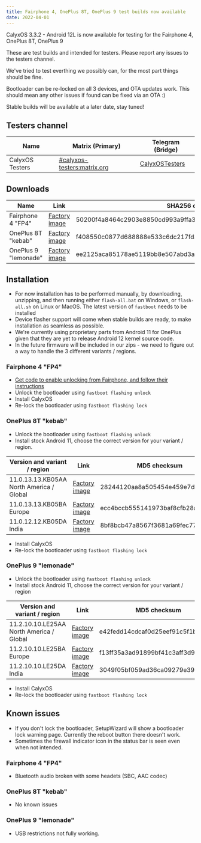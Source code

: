```yaml
---
title: Fairphone 4, OnePlus 8T, OnePlus 9 test builds now available
date: 2022-04-01
---
```


CalyxOS 3.3.2 - Android 12L is now available for testing for the Fairphone 4, OnePlus 8T, OnePlus 9

These are test builds and intended for testers. Please report any issues to the testers channel.

We've tried to test everthing we possibly can, for the most part things should be fine.

Bootloader can be re-locked on all 3 devices, and OTA updates work. This should mean any other issues if found can be fixed via an OTA :)

Stable builds will be available at a later date, stay tuned!

## Testers channel

| Name | Matrix (Primary) | Telegram (Bridge) |
| ---- | ------ | -------- |
| CalyxOS Testers | [#calyxos-testers:matrix.org](https://app.element.io/#/room/#calyxos-testers:matrix.org) | [CalyxOSTesters](https://t.me/CalyxOSTesters) |

## Downloads

| Name | Link | SHA256 checksum | [Signature](/install/verify) |
| ---- | ---- | --------------- | ---------------- |
| Fairphone 4 "FP4" | [Factory image](https://release.calyxinstitute.org/FP4-factory-22303020.zip) | 50200f4a8464c2903e8850cd993a9ffa3e39e64063c5d785dbf031ed5e970386 | [minisig](https://release.calyxinstitute.org/FP4-factory-22303020.zip.minsig) |
| OnePlus 8T "kebab" | [Factory image](https://release.calyxinstitute.org/kebab-factory-22303020.zip) | f408550c0877d688888e533c6dc217fd3a831fc1197320b6316b91261cba3452 | [minisig](https://release.calyxinstitute.org/kebab-factory-22303020.zip.minsig) |
| OnePlus 9 "lemonade" | [Factory image](https://release.calyxinstitute.org/lemonade-factory-22303020.zip) | ee2125aca85178ae5119bb8e507abd3a383f7ef166cbfe135747c8391563384d | [minisig](https://release.calyxinstitute.org/lemonade-factory-22303020.zip.minsig) |

## Installation

* For now installation has to be performed manually, by downloading, unzipping, and then running either `flash-all.bat` on Windows, or `flash-all.sh` on Linux or MacOS. The latest version of `fastboot` needs to be installed
* Device flasher support will come when stable builds are ready, to make installation as seamless as possible.
* We're currently using proprietary parts from Android 11 for OnePlus given that they are yet to release Android 12 kernel source code.
* In the future firmware will be included in our zips - we need to figure out a way to handle the 3 different variants / regions.

### Fairphone 4 "FP4"
* [Get code to enable unlocking from Fairphone, and follow their instructions](https://www.fairphone.com/en/bootloader-unlocking-code-for-fairphone-3/)
* Unlock the bootloader using `fastboot flashing unlock`
* Install CalyxOS
* Re-lock the bootloader using `fastboot flashing lock`

### OnePlus 8T "kebab"
* Unlock the bootloader using `fastboot flashing unlock`
* Install stock Android 11, choose the correct version for your variant / region.

<!-- https://forums.oneplus.com/threads/oxygenos-11-0-13-13-eu-glo-and-11-0-12-12-in-for-the-oneplus-8t.1547733/ and https://forum.xda-developers.com/t/oneplus-8t-rom-ota-oxygen-os-repo-of-oxygen-os-builds.4193183/ -->

| Version and variant / region | Link | MD5 checksum |
| ------- | ---- | --------------- |
| 11.0.13.13.KB05AA North America / Global | [Factory image](https://oxygenos.oneplus.net/OnePlus8TOxygen_15.O.31_OTA_0310_all_2202182359_ca105dab55fd44e6.zip) | 28244120aa8a505454e459e7dcf7499c |
| 11.0.13.13.KB05BA Europe | [Factory image](https://otafsg-cost-az.coloros.com/OnePlus8T_EEA/OnePlus8TOxygen_15.E.31_GLO_0310_2202182356/patch/amazone2/GLO/OnePlus8TOxygen/OnePlus8TOxygen_15.E.31_GLO_0310_2202182356/OnePlus8TOxygen_15.E.31_OTA_0310_all_2202182356_c7bd2.zip) | ecc4bccb555141973baf8cfb28a4ad04 |
| 11.0.12.12.KB05DA India | [Factory image](https://otafsg-cost-az.coloros.com/OnePlus8T_IND/OnePlus8TOxygen_15.I.29_GLO_0290_2202182359/patch/amazone2/GLO/OnePlus8TOxygen/OnePlus8TOxygen_15.I.29_GLO_0290_2202182359/OnePlus8TOxygen_15.I.29_OTA_0290_all_2202182359_e054f01fb15b914.zip) | 8bf8bcb47a8567f3681a69fec77232c6 |

* Install CalyxOS
* Re-lock the bootloader using `fastboot flashing lock`

### OnePlus 9 "lemonade"
* Unlock the bootloader using `fastboot flashing unlock`
* Install stock Android 11, choose the correct version for your variant / region

<!-- https://forums.oneplus.com/threads/oxygenos-11-2-10-10-for-the-oneplus-9-and-oneplus-9-pro.1521570/ and https://forum.xda-developers.com/t/oneplus-9-rom-ota-oxygen-os-repo-of-oxygen-os-builds.4254579/ -->

| Version and variant / region | Link | MD5 checksum |
| ------- | ---- | --------------- |
| 11.2.10.10.LE25AA North America / Global | [Factory image](https://android.googleapis.com/packages/ota-api/package/580d47a7dde5862a306c07ff939cc4fe1520860f.zip) | e42fedd14cdcaf0d25eef91c5f1b9088 |
| 11.2.10.10.LE25BA Europe | [Factory image](https://otafsg-cost-az.coloros.com/OnePlus9_EEA/OnePlus9Oxygen_22.E.13_GLO_0130_2111112104/patch/amazone2/GLO/OnePlus9Oxygen/OnePlus9Oxygen_22.E.13_GLO_0130_2111112104/OnePlus9Oxygen_22.E.13_OTA_0130_all_2111112104_f4acbf.zip) | f13ff35a3ad91899bf41c3aff3d98900 |
| 11.2.10.10.LE25DA India | [Factory image](https://otafsg-cost-az.coloros.com/OnePlus9_IND/OnePlus9Oxygen_22.I.13_GLO_0130_2111112106/patch/amazone2/GLO/OnePlus9Oxygen/OnePlus9Oxygen_22.I.13_GLO_0130_2111112106/OnePlus9Oxygen_22.I.13_OTA_0130_all_2111112106_b924739.zip) | 3049f05bf059ad36ca09279e396a7596 |

* Install CalyxOS
* Re-lock the bootloader using `fastboot flashing lock`

## Known issues

* If you don't lock the bootloader, SetupWizard will show a bootloader lock warning page. Currently the reboot button there doesn't work.
* Sometimes the firewall indicator icon in the status bar is seen even when not intended.

### Fairphone 4 "FP4"
* Bluetooth audio broken with some headets (SBC, AAC codec)

### OnePlus 8T "kebab"
* No known issues

### OnePlus 9 "lemonade"
* USB restrictions not fully working.
